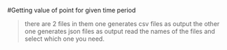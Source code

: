 #Getting value of point for given time period
>there are 2 files 
>in them one generates csv files as output
>the other one generates json files as output
>read the names of the files and select which one you need.
